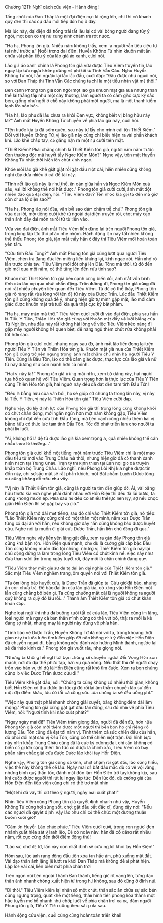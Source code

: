 




Chương 1211: Nghĩ cách cứu viện - Hành động!


Tầng chót của Đan Tháp là một đại điện cực kì rộng lớn, chỉ khi có khách quý đến thì các cự đầu mới tiếp đón họ ở đây.

Mà lúc này, đại điện đã trống trải rất lâu lại có vài bóng người đang tùy ý ngồi, một bên có thị nữ cung kính châm trà rót nước.

"Ha ha, Phong tôn giả. Nhiều năm không thấy, xem ra ngươi vẫn tiêu diêu tự tại như trước a." Ngồi trong đại điện, Huyền Không Tử nhìn khuôn mặt ẩn chứa vài phần tiếu ý của lão giả áo xanh, cười nói.

Lão giả áo xanh chính là Phong tôn giả vừa được Tiêu Viêm truyền tin, lão ngay lập tức ngựa không dừng vó phi tới từ Tinh Vẫn Các. Nghe Huyền Không Tử nói, hắn ngược lại lắc lắc đầu, cười đáp: "Đâu được như ngươi nói, so với Đan Tháp thì Tinh Vẫn Các chúng ta chỉ là một tiểu nhân vật mà thôi."

Bên cạnh Phong tôn giả còn ngồi một lão giả khuôn mặt già nua nhưng thân thể lại thẳng tắp như một cây thương, làm người ta có cảm giác cực kỳ sắc bén, giống như ngồi ở chỗ này không phải một người, mà là một thanh kiếm lạnh lẽo sắc bén.

"Ha hả, lão phu đã lâu chưa ra khỏi Đan vực, không biết vị bằng hữu này là?" Ánh mắt Huyền Không Tử chuyển về phía lão giả này, cười hỏi.

"Tên trước kia ta đã sớm quên, sau này tự lấy cho mình cái tên Thiết Kiếm." Đối với Huyền Không Tử, vị lão giả này cũng chỉ biểu hiện ra vài phần khách khí. Lão khẽ chắp tay, cố gắng nặn ra một nụ cười trên mặt.

"Thiết Kiếm? Phải chăng chính là Thiết Kiếm tôn giả, người năm năm trước đơn thương độc mã huyết tẩy Ngọc Kiếm Môn?" Nghe vậy, trên mặt Huyền Không Tử nhất thời hiện lên chút kinh ngạc.

Khóe môi lão giả khẽ giật giật rồi gật đầu một cái, hiển nhiên cũng không nghĩ dây dưa nhiều ở cái đề tài này.

"Tính nết lão già này là như thế, ân oán giữa hắn và Ngọc Kiếm Môn quá sâu, vài lời không thể nói hết được." Phong tôn giả cười cười, ánh mắt đột nhiên đảo qua đại điện, hỏi: "Tiêu Viêm đâu? Tên nhóc kia gọi ta đến mà giờ còn chưa lộ diện sao?"

"Ha ha, Phong lão nói đùa, vãn bối sao dám chậm trễ chứ." Phong tôn giả vừa dứt lời, một tiếng cười khẽ từ ngoài đại điện truyền tới, chợt mấy đạo thân ảnh đẩy đại môn ra rồi từ từ tiến vào.

Vừa vào đại điện, ánh mắt Tiêu Viêm liền dừng lại trên người Phong tôn giả, trong lòng lập tức thở phảo nhẹ nhõm. Hành động lần này tất nhiên không thể thiếu Phong tôn giả, tận mắt thấy hắn ở đây thì Tiêu Viêm mới hoàn toàn yên tâm.

"Cửu tinh Đấu Tông?" Ánh mắt Phong tôn giả cũng lướt qua người Tiêu Viêm, chén trà đang đưa lên miệng liền khựng lại, kinh ngạc nói. Hắn nhớ rõ lần trước chia tay, Tiêu Viêm mới đột phá lên Đấu Tông mà thôi, từ đó đến giờ mới qua một năm, có thể tăng lên đến cửu tinh sao?

Khuôn mặt Thiết Kiếm tôn giả bên cạnh cũng biến đổi, ánh mắt vốn bình tĩnh của lão xẹt qua chút chấn động. Trên đường đi, Phong tôn giả cũng đã nói rất nhiều chuyện liên quan đến Tiêu Viêm. Từ đó có thể thấy, Phong tôn giả rõ ràng rất vừa lòng với tên đệ tử này của Dược Trần. Lúc đầu Thiết Kiếm tôn giả cũng không quá để ý, nhưng hiện giờ tự mình gặp mặt, lão mới cảm giác được khuôn mặt trẻ tuổi kia quả thật cực kỳ bất phàm.

"Ha ha, may mắn mà thôi." Tiêu Viêm cười cười đi vào đại điện, phía sau hắn là Tiểu Y Tiên, Thiên Hỏa tôn giả cùng với khuôn mặt đầy vẻ lười biếng của Tử Nghiên, nha đầu này rất không hài lòng về việc Tiêu Viêm kéo nàng đi gặp mấy người không hề quen biết, để nàng ngủ thêm chút nữa không phải tốt hơn sao.

Phong tôn giả cười cười, nhưng ngay sau đó, ánh mắt lão liền đọng lại trên người Tiểu Y Tiên và Thiên Hỏa tôn giả. Khuôn mặt già nua của Thiết Kiếm tôn giả cũng trở nên ngưng trọng, ánh mắt chăm chú nhìn hai người Tiểu Y Tiên. Cùng là Đấu Tôn, lão có thể cảm giác được, thực lực của lão giả và nữ tử này dường như còn mạnh hơn cả mình.

"Hai vị này là?" Phong tôn giả trừng mắt nhìn, xem bộ dáng này, hai người tựa hồ có quan hệ với Tiêu Viêm. Quan trọng hơn là thực lực của Tiểu Y Tiên cùng Thiên Hỏa tôn giả, hai người này đều đã đạt đến tam tinh Đấu Tôn!

"Đều là bằng hữu của vãn bối, họ sẽ giúp đỡ chúng ta trong lần này, vị này là Tiểu Y Tiên, vị này là Thiên Hỏa tôn giả." Tiêu Viêm cười đáp.

Nghe vậy, dù lấy định lực của Phong tôn giả thì trong lòng cũng không khỏi có chút chấn động, mới ngắn ngủn hơn một năm không gặp, Tiêu Viêm không chỉ đạt đến cửu tinh Đấu Tông, mà bên cạnh cũng nhiều thêm hai vị bằng hữu có thực lực tam tinh Đấu Tôn. Tốc độ phát triển làm cho người ta phải líu lưỡi.

"Ài, không hổ là đệ tử được lão già kia xem trọng a, quả nhiên không thể cân nhắc theo lẽ thường..."

Phong tôn giả cười khổ một tiếng, một năm trước Tiêu Viêm chỉ là một mao đầu tiểu tử mới vào Trung Châu mà thôi, nhưng hiện giờ đã có thanh danh hiển hách tại Trung Châu. Trận tỷ thí kinh thiên tại Đan hội giờ đã truyền khắp toàn bộ Trung Châu. Lão nghĩ, nếu Phong Lôi Nhị kia nghe được tin đồn này, chỉ sợ sắc mặt sẽ rất phấn khích, một Bát phẩm Luyện Dược tông sư cũng không dễ trêu như vậy.

"Vị này là Thiết Kiếm tôn giả, cũng là người ta tìm đến giúp đỡ. Ài, vài bằng hữu trước kia vừa nghe phải đánh nhau với Hồn Điện thì đều đã lùi bước, ta cũng không muốn ép. Phía sau họ đều có nhiều thế lực liên lụy, sợ nếu chọc giận Hồn Điện thì sẽ gặp bay vạ gió."

Phong tôn giả thở dài một tiếng, sau đó chỉ vào Thiết Kiếm tôn giả, nói tiếp: "Lão Thiết Kiếm này cũng chỉ có một thân một mình, năm xưa Dược Trần từng có đại ân với hắn, nếu không giờ đây hắn cũng không báo được huyết cừu. Nghe nói ta muốn đi giải cứu Dược Trần, hắn liền chủ động đi qua."

Tiêu Viêm nghe vậy liền yên lặng gật đầu, xem ra gần đây Phong tôn giả cũng khá bận rộn. Hồn Điện quá mạnh, cho dù là cường giả cấp bậc Đấu Tôn cũng không muốn đắc tội chúng, nhưng vị Thiết Kiếm tôn giả này lại chủ động đứng ra làm trong lòng Tiêu Viêm có chút kính nể. Việc này như đưa than sưởi ấm trong ngày tuyết rơi, đây mới là chân chính đáng quý.

"Tiêu Viêm thay mặt gia sư đa tạ đại ân đại nghĩa của Thiết Kiếm tôn giả." Sắc mặt Tiêu Viêm nghiêm trang, ôm quyền nói với Thiết Kiếm tôn giả.

"Ta ôm lòng báo huyết cừu, là Dược Trần đã giúp ta. Cừu giờ đã báo, nhưng ân còn chưa trả. Để báo đại ân của lão già kia, có xông vào Hồn Điện một lần cũng chẳng bõ bèn gì. Ta cũng chướng mắt cái lũ người không ra người quỷ không ra quỷ đó lâu rồi..." Thanh âm Thiết Kiếm tôn giả có chút khàn khàn đáp.

Nghe loại ngữ khí như đã buông xuôi tất cả của lão, Tiêu Viêm cũng im lặng, loại người mà ngay cả bản thân mình cũng có thể vứt bỏ, thật ra mới là kẻ đáng sợ nhất, nhưng may là người này đứng về phía hắn.

"Tình báo về Dược Trần, Huyền Không Tử đã nói với ta, trong khoảng thời gian này ta luôn luôn tìm kiếm giúp đỡ nên không chú ý đến việc Hồn Điện đã chuyển người đi, bằng không nếu đánh vào hướng Minh thành, ngược lại sẽ đả thảo kinh xà." Phong tôn giả vuốt râu, nhẹ giọng nói.

"Nhưng ta không hề nghĩ tới bọn chúng sẽ chuyển người đến Vong Hồn sơn mạch, nơi đó địa thế phức tạp, hàn vụ quá nồng. Nếu thất thủ để người chạy trốn vào hàn vụ thì dù là Hồn Điện cũng rất khó tìm được. Xem ra bọn chúng cũng lo việc Dược Trần được cứu đi."

Tiêu Viêm khẽ gật đầu, nói: "Chúng ta cũng không có nhiều thời gian, không biết Hồn Điện có thu được tin tức gì đó rồi lại âm thầm chuyển lão sư đến một địa điểm khác, lúc đó tất cả công sức của chúng ta sẽ đều uổng phí."

"Việc này quả thật phải nhanh chóng giải quyết, bằng không đêm dài lắm mộng." Phong tôn giả cũng gật gật đầu tán đồng, sau đó nhìn về phía Tiêu Viêm, hỏi: "Ngươi tính khi nào xuất phát?"

"Ngay ngày mai đi!" Tiêu Viêm trầm giọng đáp, người đã đến đủ, hơn nữa Phong tôn giả còn mời thêm được một người thì bên bọn họ chỉ riêng số lượng Đấu Tôn cũng đã đạt tới năm vị. Tính thêm cả sức chiến đấu của hắn, dù phải đối mặt sáu vị Đấu Tôn, cũng có thể chiến một trận. Đội hình bực này nhìn khắp Trung Châu cũng đã là cực kỳ cường đại, chỉ cần không có biến cố gì lớn cộng thêm tin tức có được là chính xác, Tiêu Viêm có bảy phần nắm chắc giải cứu được Dược lão khỏi tay Hồn Điện.

Nghe vậy, Phong tôn giả cũng cả kinh, chợt chậm rãi gật đầu, lão cũng hiểu, việc thế này không thể để lâu. Ngày mai đã bắt đầu mặc dù có vẻ vội vàng, nhưng binh quý thần tốc, đánh một đòn làm Hồn Điện trở tay không kịp, sau khi cướp được người thì rút lui ngay lập tức. Đến lúc đó, dù cường giả của Hồn Điện đến tiếp viện cũng chỉ có thể trơ mắt nhìn.

"Một khi đã vậy thì cứ theo ý ngươi, ngày mai xuất phát!"

Nhìn Tiêu Viêm cùng Phong tôn giả quyết định nhanh như vậy, Huyền Không Tử cũng hơi sửng sốt, chợt gật đầu bất đắc dĩ, đứng dậy nói: "Nếu các ngươi đã quyết định, vậy lão phu chỉ có thể chúc một đường thuận buồm xuôi gió!"

"Cám ơn Huyền Lão chúc phúc." Tiêu Viêm cười cười, trong con ngươi đen nhánh xuất hiện sát ý lạnh lẽo. Để có ngày này, hắn đã cố gắng rất nhiều năm, rốt cục cũng đến thời điểm động thủ!

"Lão sư, chờ đệ tử, lần này con nhất định sẽ cứu người khỏi tay Hồn Điện!"

Hôm sau, lúc ánh rạng đông đầu tiên xóa tan hắc ám, phủ xuống mặt đất. Vài đạo thân ảnh lặng lẽ lướt ra khỏi Đan Tháp mà không để ai phát hiện. Lập lòe vài cái, liền biến mất phía chân trời.

Trên ngọn núi bên ngoài Thánh Đan thành, tiếng gió rít vang lên, từng đạo thân ảnh nhanh chóng xuất hiện từ trong hư không, sau đó dừng ở đỉnh núi.

"Đi thôi." Tiêu Viêm kiểm lại nhân số một chút, thần sắc ẩn chứa sự sắc bén cùng ngưng trọng, quát khẽ một tiếng, thân hình tiên phong hóa thành một hắc tuyến mơ hồ nhanh như chớp lướt về phía chân trời xa xa, đám người Phong tôn giả, Tiểu Y Tiên cũng theo sát phía sau.

Hành động cứu viện, cuối cùng cũng hoàn toàn triển khai!




